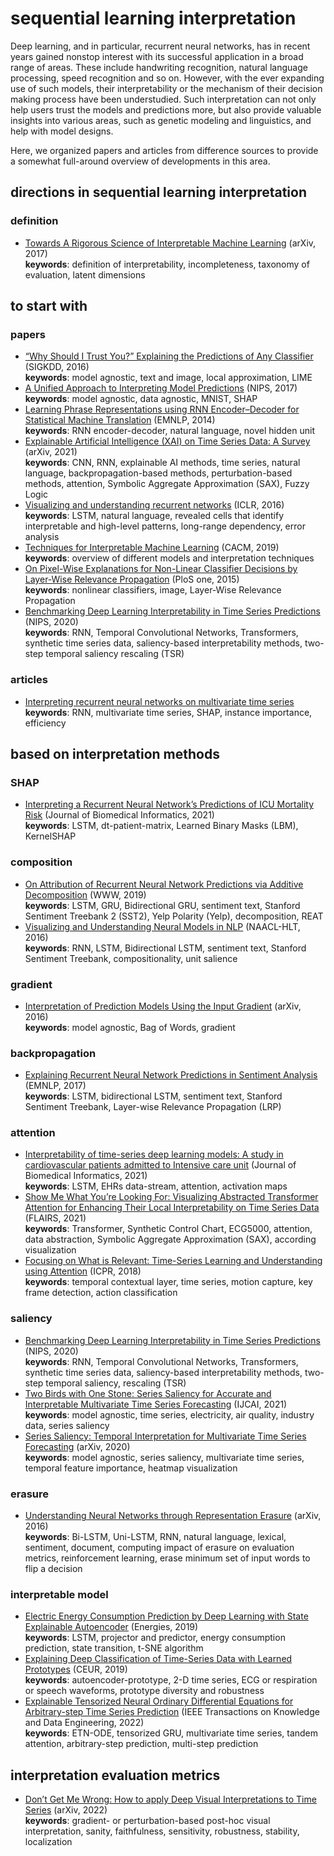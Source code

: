 # sequential learning interpretation

Deep learning, and in particular, recurrent neural networks, has in recent years gained nonstop interest with its successful application in a broad range of areas. These include handwriting recognition, natural language processing, speed recognition and so on. However, with the ever expanding use of such models, their interpretability or the mechanism of their decision making process have been understudied. Such interpretation can not only help users trust the models and predictions more, but also provide valuable insights into various areas, such as genetic modeling and linguistics, and help with model designs.

Here, we organized papers and articles from difference sources to provide a somewhat full-around overview of developments in this area.

## directions in sequential learning interpretation

### definition

- [Towards A Rigorous Science of Interpretable Machine Learning](https://arxiv.org/pdf/1702.08608.pdf) (arXiv, 2017)\
        **keywords**: definition of interpretability, incompleteness, taxonomy of evaluation, latent dimensions

## to start with

### papers

- [“Why Should I Trust You?” Explaining the Predictions of Any Classifier](https://arxiv.org/pdf/1602.04938.pdf?ref=morioh.com) (SIGKDD, 2016)\
        **keywords**: model agnostic, text and image, local approximation, LIME
- [A Unified Approach to Interpreting Model Predictions](https://proceedings.neurips.cc/paper/2017/file/8a20a8621978632d76c43dfd28b67767-Paper.pdf) (NIPS, 2017)\
        **keywords**: model agnostic, data agnostic, MNIST, SHAP
- [Learning Phrase Representations using RNN Encoder–Decoder for Statistical Machine Translation](https://arxiv.org/pdf/1406.1078.pdf?ref=https://codemonkey.link) (EMNLP, 2014)\
        **keywords**: RNN encoder-decoder, natural language, novel hidden unit
- [Explainable Artificial Intelligence (XAI) on Time Series Data: A Survey](https://arxiv.org/pdf/2104.00950.pdf) (arXiv, 2021)\
        **keywords**: CNN, RNN, explainable AI methods, time series, natural language, backpropagation-based methods, perturbation-based methods, attention, Symbolic Aggregate Approximation (SAX), Fuzzy Logic
- [Visualizing and understanding recurrent networks](https://arxiv.org/pdf/1506.02078.pdf?ref=https://codemonkey.link) (ICLR, 2016)\
        **keywords**: LSTM, natural language, revealed cells that identify interpretable and high-level patterns, long-range dependency, error analysis
- [Techniques for Interpretable Machine Learning](https://arxiv.org/pdf/1808.00033.pdf) (CACM, 2019)\
        **keywords**: overview of different models and interpretation techniques
- [On Pixel-Wise Explanations for Non-Linear Classifier Decisions by Layer-Wise Relevance Propagation](https://journals.plos.org/plosone/article/file?id=10.1371/journal.pone.0130140&type=printable&ref=https://githubhelp.com) (PloS one, 2015)\
        **keywords**: nonlinear classifiers, image, Layer-Wise Relevance Propagation
- [Benchmarking Deep Learning Interpretability in Time Series Predictions](https://proceedings.neurips.cc/paper/2020/file/47a3893cc405396a5c30d91320572d6d-Paper.pdf) (NIPS, 2020)\
        **keywords**: RNN, Temporal Convolutional Networks, Transformers, synthetic time series data, saliency-based interpretability methods, two-step temporal saliency rescaling (TSR)

### articles

- [Interpreting recurrent neural networks on multivariate time series](https://towardsdatascience.com/interpreting-recurrent-neural-networks-on-multivariate-time-series-ebec0edb8f5a)\
        **keywords**: RNN, multivariate time series, SHAP, instance importance, efficiency


## based on interpretation methods

### SHAP

- [Interpreting a Recurrent Neural Network’s Predictions of ICU Mortality Risk](https://arxiv.org/pdf/1905.09865.pdf) (Journal of Biomedical Informatics, 2021)\
        **keywords**: LSTM, dt-patient-matrix, Learned Binary Masks (LBM), KernelSHAP

### composition

- [On Attribution of Recurrent Neural Network Predictions via Additive Decomposition](https://arxiv.org/pdf/1903.11245.pdf) (WWW, 2019)\
        **keywords**: LSTM, GRU, Bidirectional GRU, sentiment text, Stanford Sentiment Treebank 2 (SST2), Yelp Polarity (Yelp), decomposition, REAT
- [Visualizing and Understanding Neural Models in NLP](https://arxiv.org/pdf/1506.01066.pdf) (NAACL-HLT, 2016)\
        **keywords**: RNN, LSTM, Bidirectional LSTM, sentiment text, Stanford Sentiment Treebank, compositionality, unit salience


### gradient

- [Interpretation of Prediction Models Using the Input Gradient](https://arxiv.org/pdf/1611.07634.pdf?ref=https://githubhelp.com) (arXiv, 2016)\
        **keywords**: model agnostic, Bag of Words, gradient


### backpropagation

- [Explaining Recurrent Neural Network Predictions in Sentiment Analysis](https://arxiv.org/pdf/1706.07206.pdf) (EMNLP, 2017)\
        **keywords**: LSTM,  bidirectional LSTM, sentiment text, Stanford Sentiment Treebank, Layer-wise Relevance Propagation (LRP)

### attention

- [Interpretability of time-series deep learning models: A study in cardiovascular patients admitted to Intensive care unit](https://www.sciencedirect.com/science/article/pii/S1532046421002057) (Journal of Biomedical Informatics, 2021)\
        **keywords**: LSTM, EHRs data-stream, attention, activation maps
- [Show Me What You’re Looking For: Visualizing Abstracted Transformer Attention for Enhancing Their Local Interpretability on Time Series Data](https://martin.atzmueller.net/paper/VisualizingAbstractedTransformerAttentionLocalInterpretability-SchwenkeAtzmueller-2021-preprint.pdf) (FLAIRS, 2021)\
        **keywords**: Transformer, Synthetic Control Chart, ECG5000, attention, data abstraction, Symbolic Aggregate Approximation (SAX), according visualization
- [Focusing on What is Relevant: Time-Series Learning and Understanding using Attention](https://arxiv.org/pdf/1806.08523.pdf) (ICPR, 2018)\
        **keywords**: temporal contextual layer, time series, motion capture, key frame detection, action classification

### saliency

- [Benchmarking Deep Learning Interpretability in Time Series Predictions](https://proceedings.neurips.cc/paper/2020/file/47a3893cc405396a5c30d91320572d6d-Paper.pdf) (NIPS, 2020)\
        **keywords**: RNN, Temporal Convolutional Networks, Transformers, synthetic time series data, saliency-based interpretability methods, two-step temporal saliency, rescaling (TSR)
- [Two Birds with One Stone: Series Saliency for Accurate and Interpretable Multivariate Time Series Forecasting](https://www.ijcai.org/proceedings/2021/0397.pdf) (IJCAI, 2021)\
        **keywords**: model agnostic, time series, electricity, air quality, industry data, series saliency
- [Series Saliency: Temporal Interpretation for Multivariate Time Series Forecasting](https://arxiv.org/pdf/2012.09324.pdf) (arXiv, 2020)\
        **keywords**: model agnostic, series saliency, multivariate time series, temporal feature importance, heatmap visualization

### erasure

- [Understanding Neural Networks through Representation Erasure](https://arxiv.org/pdf/1612.08220.pdf?ref=https://githubhelp.com) (arXiv, 2016)\
        **keywords**: Bi-LSTM, Uni-LSTM, RNN, natural language, lexical, sentiment, document, computing impact of erasure on evaluation metrics, reinforcement learning, erase minimum set of input words to flip a decision

### interpretable model

- [Electric Energy Consumption Prediction by Deep Learning with State Explainable Autoencoder](https://www.mdpi.com/1996-1073/12/4/739/htm) (Energies, 2019)\
        **keywords**: LSTM, projector and predictor, energy consumption prediction, state transition, t-SNE algorithm
- [Explaining Deep Classification of Time-Series Data with Learned Prototypes](https://arxiv.org/pdf/1904.08935.pdf) (CEUR, 2019)\
        **keywords**: autoencoder-prototype, 2-D time series, ECG or respiration or speech waveforms, prototype diversity and robustness
- [Explainable Tensorized Neural Ordinary Differential Equations for Arbitrary-step Time Series Prediction](https://arxiv.org/pdf/2011.13174.pdf) (IEEE Transactions on Knowledge and Data Engineering, 2022)\
        **keywords**: ETN-ODE, tensorized GRU, multivariate time series, tandem attention, arbitrary-step prediction, multi-step prediction

## interpretation evaluation metrics

- [Don’t Get Me Wrong: How to apply Deep Visual Interpretations to Time Series](https://arxiv.org/pdf/2203.07861.pdf) (arXiv, 2022)\
        **keywords**: gradient- or perturbation-based post-hoc visual interpretation, sanity, faithfulness, sensitivity, robustness, stability, localization
